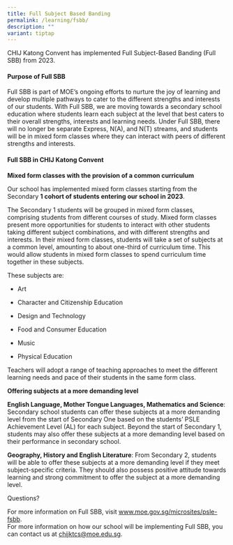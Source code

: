 ```yaml
---
title: Full Subject Based Banding
permalink: /learning/fsbb/
description: ""
variant: tiptap
---
```

<p>CHIJ Katong Convent has implemented Full Subject-Based Banding (Full SBB)
from 2023.</p>
<h4>Purpose of Full SBB</h4>
<p>Full SBB is part of MOE’s ongoing efforts to nurture the joy of learning
and develop multiple pathways to cater to the different strengths and interests
of our students. With Full SBB, we are moving towards a secondary school
education where students learn each subject at the level that best caters
to their overall strengths, interests and learning needs. Under Full SBB,
there will no longer be separate Express, N(A), and N(T) streams, and students
will be in mixed form classes where they can interact with peers of different
strengths and interests.</p>
<h4>Full SBB in CHIJ Katong Convent</h4>
<p><strong>Mixed form classes with the provision of a common curriculum</strong>
</p>
<p>Our school has implemented mixed form classes starting from the Secondary <strong>1 cohort of students entering our school in 2023</strong>.</p>
<p>The Secondary 1 students will be grouped in mixed form classes, comprising
students from different courses of study. Mixed form classes present more
opportunities for students to interact with other students taking different
subject combinations, and with different strengths and interests. In their
mixed form classes, students will take a set of subjects at a common level,
amounting to about one-third of curriculum time. This would allow students
in mixed form classes to spend curriculum time together in these subjects.</p>
<p>These subjects are:</p>
<ul data-tight="true" class="tight">
<li>
<p>Art</p>
</li>
<li>
<p>Character and Citizenship Education</p>
</li>
<li>
<p>Design and Technology</p>
</li>
<li>
<p>Food and Consumer Education</p>
</li>
<li>
<p>Music</p>
</li>
<li>
<p>Physical Education</p>
</li>
</ul>
<p>Teachers will adopt a range of teaching approaches to meet the different
learning needs and pace of their students in the same form class.</p>
<p><strong>Offering subjects at a more demanding level </strong>
</p>
<p><strong>English Language, Mother Tongue Languages, Mathematics and Science</strong>:
Secondary school students can offer these subjects at a more demanding
level from the start of Secondary One based on the students’ PSLE Achievement
Level (AL) for each subject. Beyond the start of Secondary 1, students
may also offer these subjects at a more demanding level based on their
performance in secondary school.</p>
<p><strong>Geography, History and English Literature</strong>: From Secondary
2, students will be able to offer these subjects at a more demanding level
if they meet subject-specific criteria. They should also possess positive
attitude towards learning and strong commitment to offer the subject at
a more demanding level.</p>
<p>Questions?</p>
<p>For more information on Full SBB, visit <a href="http://www.moe.gov.sg/microsites/psle-fsbb" rel="noopener noreferrer nofollow" target="_blank">www.moe.gov.sg/microsites/psle-fsbb</a>.
<br>For more information on how our school will be implementing Full SBB,
you can contact us at <a href="mailto:chijktcs@moe.edu.sg" rel="noopener noreferrer nofollow" target="_blank">chijktcs@moe.edu.sg</a>.</p>
<p></p>